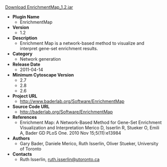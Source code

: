 <a href="EnrichmentMap_1.2.jar">Download EnrichmentMap_1.2.jar</a>

* __Plugin Name__
  * EnrichmentMap
* __Version__
  * 1.2
* __Description__
  * Enrichment Map is a network-based method to visualize and interpret gene-set enrichment results.
* __Category__
  * Network generation
* __Release Date__
  * 2011-04-14
* __Minimum Cytoscape Version__
  * 2.7
  * 2.8
  * 2.6
* __Project URL__
  * http://www.baderlab.org/Software/EnrichmentMap
* __Source Code URL__
  * http://baderlab.org/Software/EnrichmentMap
* __References__
  * Enrichment Map: A Network-Based Method for Gene-Set Enrichment Visualization and Interpretation
Merico D, Isserlin R, Stueker O, Emili A, Bader GD
PLoS One. 2010 Nov 15;5(11):e13984
* __Authors__
  * Gary Bader, Daniele Merico, Ruth Isserlin, Oliver Stueker, University of Toronto
* __Contacts__
  * Ruth Isserlin, ruth.isserlin@utoronto.ca
